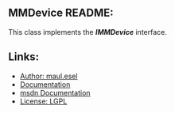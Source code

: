 ## MMDevice README:
This class implements the ***IMMDevice*** interface.

## Links:
* [Author: maul.esel](https://github.com/maul-esel)
* [Documentation](http://maul-esel.github.com/COM-Classes/master/MMDevice)
* [msdn Documentation](http://msdn.microsoft.com/en-us/library/windows/desktop/dd371395)
* [License: LGPL](http://www.gnu.org/licenses/lgpl-2.1.txt)